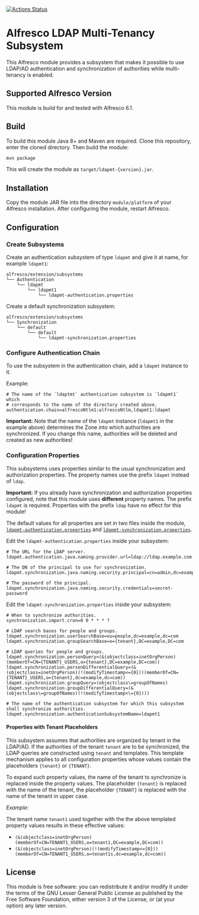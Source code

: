 [![Actions Status](https://github.com/ecm4u/alfresco-ldapmt/workflows/Java%20CI%20with%20Maven/badge.svg)](https://github.com/ecm4u/alfresco-ldapmt/actions)

# Alfresco LDAP Multi-Tenancy Subsystem

This Alfresco module provides a subsystem that makes it possible to use LDAP/AD
authentication and synchronization of authorities while multi-tenancy is
enabled.

## Supported Alfresco Version

This module is build for and tested with Alfresco 6.1.

## Build

To build this module Java 8+ and Maven are required. Clone this repository,
enter the cloned directory. Then build the module:

```bash
mvn package
```

This will create the module as `target/ldapmt-{version}.jar`.

## Installation

Copy the module JAR file into the directory `module/platform` of your Alfresco
installation. After configuring the module, restart Alfresco.

## Configuration

### Create Subsystems

Create an authentication subsystem of type `ldapmt` and give it at name, for
example `ldapmt1`:

```
alfresco/extension/subsystems
└── Authentication
    └── ldapmt
        └── ldapmt1
            └── ldapmt-authentication.properties
```

Create a default synchronization subsystem:

```
alfresco/extension/subsystems
└── Synchronization
    └── default
        └── default
            └── ldapmt-synchronization.properties
```

### Configure Authentication Chain

To use the subsystem in the authentication chain, add a `ldapmt` instance to it.

Example:

```properties
# The name of the `ldaptmt` authentication subsystem is `ldapmt1` which
# corresponds to the name of the directory created above.
authentication.chain=alfrescoNtlm1:alfrescoNtlm,ldapmt1:ldapmt
```

**Important:** Note that the name of the `ldapmt` instance (`ldapmt1` in the
example above) determines the Zone into which authorities are synchronized. If
you change this name, authorities will be deleted and created as new
authorities!

### Configuration Properties

This subsystems uses properties similar to the usual synchronization and
authorization properties. The property names use the prefix `ldapmt` instead of
`ldap`.

**Important:** If you already have synchronization and authorization properties
configured, note that this module uses **different** property names. The prefix
`ldapmt` is required. Properties with the prefix `ldap` have no effect for this
module!

The default values for all properties are set in two files inside the module,
[`ldapmt-authentication.properties`](src/main/resources/alfresco/subsystems/Authentication/ldapmt/ldapmt-authentication.properties)
and [`ldapmt-synchronization.properties`](src/main/resources/alfresco/subsystems/Synchronization/default/ldapmt-synchronization.properties).

Edit the `ldapmt-authentication.properties` inside your subsystem:

```properties
# The URL for the LDAP server.
ldapmt.authentication.java.naming.provider.url=ldap://ldap.example.com:389

# The DN of the principal to use for synchronization.
ldapmt.synchronization.java.naming.security.principal=cn=admin,dc=example,dc=com

# The password of the principal.
ldapmt.synchronization.java.naming.security.credentials=secret-password
```

Edit the `ldapmt-synchronization.properties` inside your subsystem:

```properties
# When to synchronize authorities.
synchronization.import.cron=0 0 * * * ?

# LDAP search bases for people and groups.
ldapmt.synchronization.userSearchBase=ou=people,dc=example,dc=com
ldapmt.synchronization.groupSearchBase=o={tenant},DC=example,DC=com

# LDAP queries for people and groups.
ldapmt.synchronization.personQuery=(&(objectclass=inetOrgPerson)(memberOf=CN={TENANT}_USERS,o={tenant},DC=example,DC=com))
ldapmt.synchronization.personDifferentialQuery=(&(objectclass=inetOrgPerson)(!(modifyTimestamp<={0}))(memberOf=CN={TENANT}_USERS,o={tenant},dc=example,dc=com))
ldapmt.synchronization.groupQuery=(objectclass\=groupOfNames)
ldapmt.synchronization.groupDifferentialQuery=(&(objectclass\=groupOfNames)(!(modifyTimestamp<\={0})))

# The name of the authentication subsystem for which this subsystem shall synchronize authorities.
ldapmt.synchronization.authenticationSubsystemName=ldapmt1
```

#### Properties with Tenant Placeholders

This subsystem assumes that authorities are organized by tenant in the LDAP/AD.
If the authorities of the tenant `tenant` are to be synchronized, the LDAP
queries are constructed using `tenant` and templates. This template mechanism
applies to all configuration properties whose values contain the placeholders
`{tenant}` or `{TENANT}`.

To expand such property values, the name of the tenant to synchronize is
replaced inside the property values. The placeholder `{tenant}` is replaced
with the name of the tenant, the placeholder `{TENANT}` is replaced with the
name of the tenant in upper case.

*Example:*

The tenant name `tenant1` used together with the the above templated property
values results in these effective values:

* `(&(objectclass=inetOrgPerson)(memberOf=CN=TENANT1_USERS,o=tenant1,DC=example,DC=com))`
* `(&(objectclass=inetOrgPerson)(!(modifyTimestamp<={0}))(memberOf=CN=TENANT1_USERS,o=tenant1s,dc=example,dc=com))`

## License

This module is free software: you can redistribute it and/or modify it under
the terms of the GNU Lesser General Public License as published by the Free
Software Foundation, either version 3 of the License, or (at your option) any
later version.
